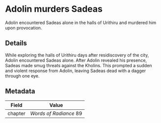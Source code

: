 # Adolin murders Sadeas
Adolin encountered Sadeas alone in the halls of Urithiru and murdered him upon provocation.

## Details
While exploring the halls of Urithiru days after residiscovery of the city, Adolin encountered Sadeas alone. After Adolin revealed his presence, Sadeas made smug threats against the Kholins. This prompted a sudden and violent response from Adolin, leaving Sadeas dead with a dagger through one eye.

## Metadata
| Field | Value |
| ----- | ----- |
| chapter | *Words of Radiance* 89 |
